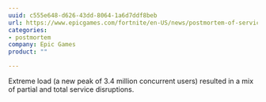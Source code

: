 ```yaml
---
uuid: c555e648-d626-43dd-8064-1a6d7ddf8beb
url: https://www.epicgames.com/fortnite/en-US/news/postmortem-of-service-outage-at-3-4m-ccu
categories:
- postmortem
company: Epic Games
product: ""

---
```


Extreme load (a new peak of 3.4 million concurrent users) resulted in a mix of partial and total service disruptions.
